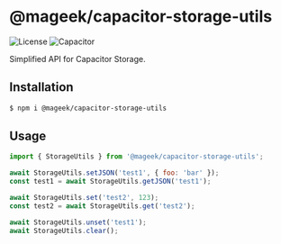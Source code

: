 # @mageek/capacitor-storage-utils

![License](https://img.shields.io/badge/license-MIT-red)
![Capacitor](https://img.shields.io/badge/capacitor-blue)

Simplified API for Capacitor Storage.

## Installation

```bash
$ npm i @mageek/capacitor-storage-utils
```

## Usage

```js
import { StorageUtils } from '@mageek/capacitor-storage-utils';

await StorageUtils.setJSON('test1', { foo: 'bar' });
const test1 = await StorageUtils.getJSON('test1');

await StorageUtils.set('test2', 123);
const test2 = await StorageUtils.get('test2');

await StorageUtils.unset('test1');
await StorageUtils.clear();
```
